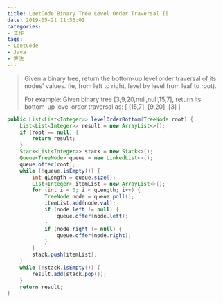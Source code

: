 ```yaml
---
title: LeetCode Binary Tree Level Order Traversal II
date: 2019-05-21 11:56:01
categories:
- 工作
tags:
- LeetCode
- Java
- 算法
---
```

> Given a binary tree, return the bottom-up level order traversal of its nodes' values. (ie, from left to right, level by level from leaf to root).
> 
> For example:
> Given binary tree [3,9,20,null,null,15,7], return its bottom-up level order traversal as:
> [
>   [15,7],
>   [9,20],
>   [3]
> ]

```java
public List<List<Integer>> levelOrderBottom(TreeNode root) {
    List<List<Integer>> result = new ArrayList<>();
    if (root == null) {
        return result;
    }
    Stack<List<Integer>> stack = new Stack<>();
    Queue<TreeNode> queue = new LinkedList<>();
    queue.offer(root);
    while (!queue.isEmpty()) {
        int qLength = queue.size();
        List<Integer> itemList = new ArrayList<>();
        for (int i = 0; i < qLength; i++) {
            TreeNode node = queue.poll();
            itemList.add(node.val);
            if (node.left != null) {
                queue.offer(node.left);
            }
            if (node.right != null) {
                queue.offer(node.right);
            }
        }
        stack.push(itemList);
    }
    while (!stack.isEmpty()) {
        result.add(stack.pop());
    }
    return result;
}
```